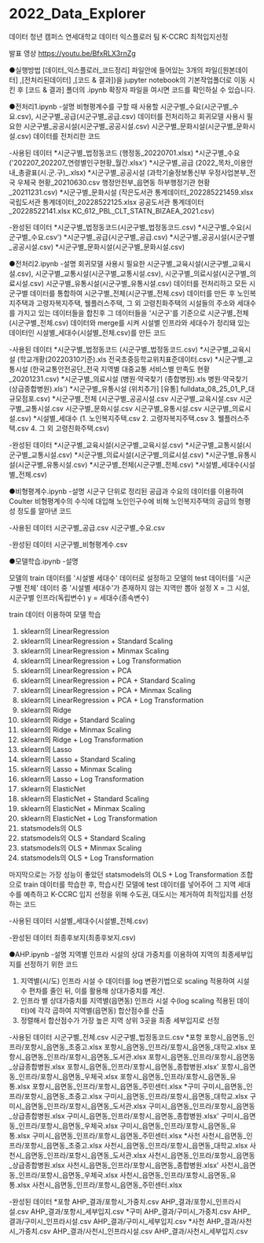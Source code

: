 # 2022_Data_Explorer
데이터 청년 캠퍼스 연세대학교 데이터 익스플로러 팀 K-CCRC 최적입지선정

발표 영상
https://youtu.be/BfxRLX3rnZg

●실행방법
[데이터_익스플로러_코드정리] 파일안에 들어있는 3개의 파일([원본데이터] ,[전처리된데이터] ,[코드 & 결과])을
jupyter notebook의 기본작업폴더로 이동 시킨 후 [코드 & 결과] 폴더의 .ipynb 확장자 파일을 
여시면 코드를 확인하실 수 있습니다.

●전처리1.ipynb
-설명
비형평계수를 구할 때 사용할 시군구별_수요(시군구별_수요.csv),
시군구별_공급(시군구별_공급.csv) 데이터를 전처리하고
회귀모델 사용시 필요한 시군구별_공공시설(시군구별_공공시설.csv)
시군구별_문화시설(시군구별_문화시설.csv) 데이터를 전처리한 코드 

-사용된 데이터
*시군구별_법정동코드
(행정동_20220701.xlsx)
*시군구별_수요
('202207_202207_연령별인구현황_월간.xlsx')
*시군구별_공급
(2022_목차_이용안내_총괄표(시.군.구)_.xlsx)
*시군구별_공공시설
(과학기술정보통신부 우정사업본부_전국 우체국 현황_20210630.csv
행정안전부_읍면동 하부행정기관 현황_20211231.csv)
*시군구별_문화시설
(작은도서관 통계데이터_202285221459.xlsx
국립도서관 통계데이터_20228522125.xlsx
공공도서관 통계데이터_20228522141.xlsx
KC_612_PBL_CLT_STATN_BIZAEA_2021.csv)

-완성된 데이터
*시군구별_법정동코드(시군구별_법정동코드.csv)
*시군구별_수요(시군구별_수요.csv')
*시군구별_공급(시군구별_공급.csv)
*시군구별_공공시설(시군구별_공공시설.csv)
*시군구별_문화시설(시군구별_문화시설.csv)

●전처리2.ipynb
-설명
회귀모델 사용시 필요한 시군구별_교육시설(시군구별_교육시설.csv),
시군구별_교통시설(시군구별_교통시설.csv), 시군구별_의료시설(시군구별_의료시설.csv)
시군구별_유통시설(시군구별_유통시설.csv) 데이터를 전처리하고 모든 시군구별 데이터를 통합하여 
시군구별_전체(시군구별_전체.csv) 데이터를 만든 후
노인복지주택과 고령자복지주택, 웰플러스주택, 그 외 고령친화주택의 시설들의 주소와 세대수를 가지고
있는 데이터들을 합친후 그 데이터들을 '시군구'를 기준으로 시군구별_전체(시군구별_전체.csv) 데이터와 
merge를 시켜 시설별 인프라와 세대수가 정리돼 있는 데이터인 시설별_세대수(시설별_전체.csv)를 만든 코드

-사용된 데이터
*시군구별_법정동코드
(시군구별_법정동코드.csv)
*시군구별_교육시설
(학교개황(20220310기준).xls
전국초중등학교위치표준데이터.csv)
*시군구별_교통시설
(한국교통안전공단_전국 지역별 대중교통 서비스별 만족도 현황_20201231.csv)
*시군구별_의료시설
(병원·약국찾기 (종합병원).xls
병원·약국찾기 (상급종합병원).xls')
*시군구별_유통시설
(위치추가] [유통] fulldata_08_25_01_P_대규모점포.csv)
*시군구별_전체
(시군구별_공공시설.csv
시군구별_교육시설.csv
시군구별_교통시설.csv
시군구별_문화시설.csv
시군구별_유통시설.csv
시군구별_의료시설.csv)
*시설별_세대수
(1. 노인복지주택.csv
2. 고령자복지주택.csv
3. 웰플러스주택.csv
4. 그 외 고령친화주택.csv)

-완성된 데이터
*시군구별_교육시설(시군구별_교육시설.csv)
*시군구별_교통시설(시군구별_교통시설.csv)
*시군구별_의료시설(시군구별_의료시설.csv)
*시군구별_유통시설(시군구별_유통시설.csv)
*시군구별_전체(시군구별_전체.csv)
*시설별_세대수(시설별_전체.csv)

●비형평계수.ipynb
-설명
시군구 단위로 정리된 공급과 수요의 데이터를 이용하여 Coulter 비형평계수의 수식에 대입해
노인인구수에 비해 노인복지주택의 공급의 형평성 정도를 알아낸 코드

-사용된 데이터
시군구별_공급.csv
시군구별_수요.csv

-완성된 데이터
시군구별_비형평계수.csv

●모델학습.ipynb
-설명

모델의 train 데이터를 '시설별 세대수' 데이터로 설정하고
모델의 test 데이터를 '시군구별 전체' 데이터 중 '시설별 세대수'가 존재하지 않는 지역만 뽑아 설정
X = 그 시설, 시군구별 인프라(독립변수)
y = 세대수(종속변수)

train 데이터 이용하여 모델 학습
1) sklearn의 LinearRegression
2) sklearn의 LinearRegression + Standard Scaling
3) sklearn의 LinearRegression + Minmax Scaling
4) sklearn의 LinearRegression + Log Transformation
5) sklearn의 LinearRegression + PCA
6) sklearn의 LinearRegression + PCA + Standard Scaling
7) sklearn의 LinearRegression + PCA + Minmax Scaling
8) sklearn의 LinearRegression + PCA + Log Transformation
9) sklearn의 Ridge
10) sklearn의 Ridge + Standard Scaling
11) sklearn의 Ridge + Minmax Scaling
12) sklearn의 Ridge + Log Transformation
13) sklearn의 Lasso
14) sklearn의 Lasso + Standard Scaling
15) sklearn의 Lasso + Minmax Scaling
16) sklearn의 Lasso + Log Transformation
17) sklearn의 ElasticNet
18) sklearn의 ElasticNet + Standard Scaling
19) sklearn의 ElasticNet + Minmax Scaling
20) sklearn의 ElasticNet + Log Transformation
21) statsmodels의 OLS
22) statsmodels의 OLS + Standard Scaling
23) statsmodels의 OLS + Minmax Scaling
24) statsmodels의 OLS + Log Transformation

마지막으로는 가장 성능이 좋았던 statsmodels의 OLS + Log Transformation 조합으로
train 데이터를 학습한 후, 학습시킨 모델에 test 데이터를 넣어주어 그 지역 세대 수를 예측하고
K-CCRC 입지 선정을 위해 수도권, 대도시는 제거하여 최적입지를 선정하는 코드

-사용된 데이터
시설별_세대수(시설별_전체.csv)

-완성된 데이터
최종후보지(최종후보지.csv)

●AHP.ipynb
-설명
지역별 인프라 시설의 상대 가중치를 이용하여 지역의 최종세부입지를 선정하기 위한 코드

1. 지역별(시/도) 인프라 시설 수 데이터를 log 변환기법으로 scaling 적용하여 시설 수 편차를 줄인 뒤, 이를 활용해 상대가중치를 계산.
2.  인프라 별 상대가중치를 지역별(읍면동) 인프라 시설 수(log scaling 적용된 데이터)에 각각 곱하여 지역별(읍면동) 합산점수를 산출
3. 정렬해서 합산점수가 가장 높은 지역 상위 3곳을 최종 세부입지로 선정

-사용된 데이터
시군구별_전체.csv
시군구별_법정동코드.csv
*포항
포항시_읍면동_인프라/포항시_읍면동_초중고.xlsx
포항시_읍면동_인프라/포항시_읍면동_대학교.xlsx
포항시_읍면동_인프라/포항시_읍면동_도서관.xlsx
포항시_읍면동_인프라/포항시_읍면동_상급종합병원.xlsx
포항시_읍면동_인프라/포항시_읍면동_종합병원.xlsx'
포항시_읍면동_인프라/포항시_읍면동_우체국.xlsx
포항시_읍면동_인프라/포항시_읍면동_유통.xlsx
포항시_읍면동_인프라/포항시_읍면동_주민센터.xlsx
*구미
구미시_읍면동_인프라/포항시_읍면동_초중고.xlsx
구미시_읍면동_인프라/포항시_읍면동_대학교.xlsx
구미시_읍면동_인프라/포항시_읍면동_도서관.xlsx
구미시_읍면동_인프라/포항시_읍면동_상급종합병원.xlsx
구미시_읍면동_인프라/포항시_읍면동_종합병원.xlsx'
구미시_읍면동_인프라/포항시_읍면동_우체국.xlsx
구미시_읍면동_인프라/포항시_읍면동_유통.xlsx
구미시_읍면동_인프라/포항시_읍면동_주민센터.xlsx
*사천
사천시_읍면동_인프라/포항시_읍면동_초중고.xlsx
사천시_읍면동_인프라/포항시_읍면동_대학교.xlsx
사천시_읍면동_인프라/포항시_읍면동_도서관.xlsx
사천시_읍면동_인프라/포항시_읍면동_상급종합병원.xlsx
사천시_읍면동_인프라/포항시_읍면동_종합병원.xlsx'
사천시_읍면동_인프라/포항시_읍면동_우체국.xlsx
사천시_읍면동_인프라/포항시_읍면동_유통.xlsx
사천시_읍면동_인프라/포항시_읍면동_주민센터.xlsx

-완성된 데이터
*포항
AHP_결과/포항시_가중치.csv
AHP_결과/포항시_인프라시설.csv
AHP_결과/포항시_세부입지.csv
*구미
AHP_결과/구미시_가중치.csv
AHP_결과/구미시_인프라시설.csv
AHP_결과/구미시_세부입지.csv
*사천
AHP_결과/사천시_가중치.csv
AHP_결과/사천시_인프라시설.csv
AHP_결과/사천시_세부입지.csv
